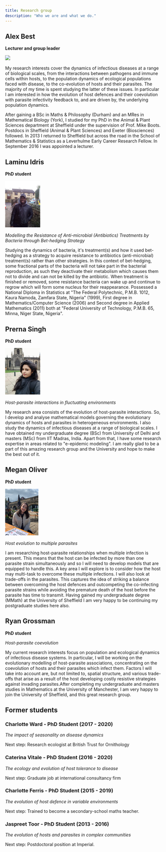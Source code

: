 ```yaml
---
title: Research group 
description: "Who we are and what we do."
---
```


## Alex Best
**Lecturer and group leader**

<img src="docs/assets/Alex.JPG" height="150">

My research interests cover the dynamics of infectious diseases at a range of biological scales, from the interactions between pathogens and immune cells within hosts, to the population dynamics of ecological populations faced with disease, to the co-evolution of hosts and their parasites. The majority of my time is spent studying the latter of these issues. In particular I am interested in how the evolution of host defences and their coevolution with parasite infectivity feedback to, and are driven by, the underlying population dynamics.

After gaining a BSc in Maths & Philosophy (Durham) and an MRes in Mathematical Biology (York), I studied for my PhD in the Animal & Plant Sciences department at Sheffield under the supervision of Prof. Mike Boots. Postdocs in Sheffield (Animal & Plant Sciences) and Exeter (Biosciences) followed. In 2013 I returned to Sheffield but across the road in the School of Mathematics & Statistics as a Leverhulme Early Career Research Fellow. In September 2016 I was appointed a lecturer.

## Laminu Idris
**PhD student**

<img src="docs/assets/laminu.jpg" height="150">

*Modelling the Resistance of Anti-microbial (Antibiotics) Treatments by Bacteria through Bet-hedging Strategy*

Studying the dynamics of bacteria, it's treatment(s) and how it used bet-hedging as a strategy to acquire resistance to antibiotics (anti-microbial) treatment(s) rather than other strategies. In this context of bet-hedging, some fractional parts of the bacteria will not take part in the bacterial reproduction, as such they deactivate their metabolism which causes them not to divide and can not be killed by the antibiotic. When treatment is finished or removed, some resistance bacteria can wake up and continue to regrow which will form some nucleus for their reappearance. Possessed a National Diploma in Statistics at "The Federal Polytechnic, P.M.B. 1012, Kaura Namoda, Zamfara State, Nigeria" (1999), First degree in Mathematics/Computer Science (2006) and Second degree in Applied Mathematics (2011) both at "Federal University of Technology, P.M.B. 65, Minna, Niger State, Nigeria". 

## Prerna Singh
**PhD student**

<img src="docs/assets/Prerna.jpeg" height="150">

*Host-parasite interactions in fluctuating environments*

My research area consists of the evolution of host-parasite interactions. So, I develop and analyse mathematical models governing the evolutionary dynamics of hosts and parasites in heterogeneous environments. I also study the dynamics of infectious diseases at a range of biological scales. I have obtained my undergraduate degree (BSc) from University of Delhi and masters (MSc) from IIT Madras, India. Apart from that, I have some research expertise in areas related to "e-epidemic modeling". I am really glad to be a part of this amazing research group and the University and hope to make the best out of it. 

## Megan Oliver
**PhD student**

<img src="docs/assets/Megan.jpg" height="150">

*Host evolution to multiple parasites*

I am researching host-parasite relationships when multiple infection is present. This means that the host can be infected by more than one parasite strain simultaneously and so I will need to develop models that are equipped to handle this. A key area I will explore is to consider how the host may multi-task to overcome these multiple infections. I will also look at trade-offs in the parasites. This captures the idea of striking a balance between overcoming the host defences and outcompeting the co-infecting parasite strains while avoiding the premature death of the host before the parasite has time to transmit. Having gained my undergraduate degree (MMath) at the University of Sheffield I am very happy to be continuing my postgraduate studies here also. 

## Ryan Grossman
**PhD student**
 
*Host-parasite coevolution*

My current research interests focus on population and ecological dynamics of infectious disease systems. In particular, I will be working on the evolutionary modelling of host-parasite associations, concentrating on the coevolution of hosts and their parasites which infect them. Factors I will take into account are, but not limited to, spatial structure, and various trade-offs that arise as a result of the host developing costly resistive strategies against invading parasites.After completing my undergraduate and masters studies in Mathematics at the University of Manchester, I am very happy to join the University of Sheffield, and this great research group. 

## Former students
### Charlotte Ward - PhD Student (2017 - 2020)
*The impact of seasonality on disease dynamics*

Next step: Research ecologist at British Trust for Ornithology

### Caterina Vitale - PhD Student (2016 - 2020)
*The ecology and evolution of host tolerance to disease*

Next step: Graduate job at international consultancy firm

### Charlotte Ferris - PhD Student (2015 - 2019)
*The evolution of host defence in variable environments*

Next step: Trained to become a secondary-school maths teacher.

### Jaspreet Toor - PhD Student (2013 - 2016)
*The evolution of hosts and parasites in complex communities*

Next step: Postdoctoral position at Imperial. 
